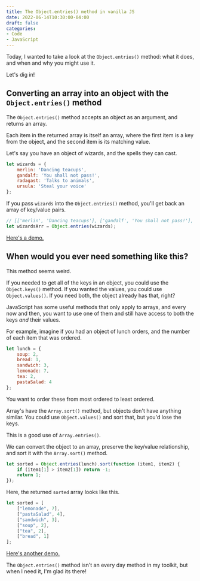 ```yaml
---
title: The Object.entries() method in vanilla JS
date: 2022-06-14T10:30:00-04:00
draft: false
categories:
- Code
- JavaScript
---
```


Today, I wanted to take a look at the `Object.entries()` method: what it does, and when and why you might use it.

Let's dig in!

## Converting an array into an object with the `Object.entries()` method

The `Object.entries()` method accepts an object as an argument, and returns an array. 

Each item in the returned array is itself an array, where the first item is a key from the object, and the second item is its matching value.

Let's say you have an object of wizards, and the spells they can cast.

```js
let wizards = {
	merlin: 'Dancing teacups',
	gandalf: 'You shall not pass!',
	radagast: 'Talks to animals',
	ursula: 'Steal your voice'
};
```

If you pass `wizards` into the `Object.entries()` method, you'll get back an array of key/value pairs.

```js
// [['merlin', 'Dancing teacups'], ['gandalf', 'You shall not pass!'], ...]
let wizardsArr = Object.entries(wizards);
```

[Here's a demo.](https://codepen.io/cferdinandi/pen/eYVxzvW?editors=1111)

## When would you ever need something like this?

This method seems weird. 

If you needed to get all of the keys in an object, you could use the `Object.keys()` method. If you wanted the values, you could use `Object.values()`. If you need both, the object already has that, right?

JavaScript has some useful methods that only apply to arrays, and every now and then, you want to use one of them and still have access to both the keys _and_ their values.

For example, imagine if you had an object of lunch orders, and the number of each item that was ordered.

```js
let lunch = {
	soup: 2,
	bread: 1,
	sandwich: 3,
	lemonade: 7,
	tea: 2,
	pastaSalad: 4
};
```

You want to order these from most ordered to least ordered.

Array's have the `Array.sort()` method, but objects don't have anything similar. You could use `Object.values()` and sort that, but you'd lose the keys.

This is a good use of `Array.entries()`.

We can convert the object to an array, preserve the key/value relationship, and sort it with the `Array.sort()` method.

```js
let sorted = Object.entries(lunch).sort(function (item1, item2) {
	if (item1[1] > item2[1]) return -1;
	return 1;
});
```

Here, the returned `sorted` array looks like this.

```js
let sorted = [
	["lemonade", 7],
	["pastaSalad", 4],
	["sandwich", 3],
	["soup", 2],
	["tea", 2],
	["bread", 1]
];
```

[Here's another demo.](https://codepen.io/cferdinandi/pen/OJQdXzJ?editors=1111)

The `Object.entries()` method isn't an every day method in my toolkit, but when I need it, I'm glad its there!